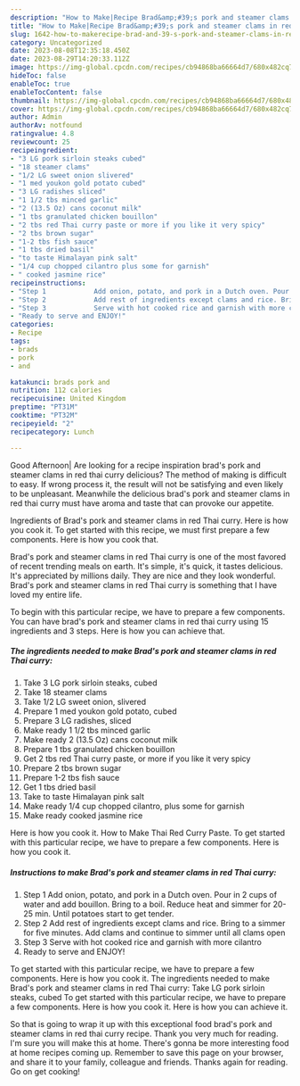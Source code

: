 ```yaml
---
description: "How to Make|Recipe Brad&amp;#39;s pork and steamer clams in red Thai curry {That is Special"
title: "How to Make|Recipe Brad&amp;#39;s pork and steamer clams in red Thai curry {That is Special"
slug: 1642-how-to-makerecipe-brad-and-39-s-pork-and-steamer-clams-in-red-thai-curry-that-is-special
category: Uncategorized
date: 2023-08-08T12:35:18.450Z
date: 2023-08-29T14:20:33.112Z
image: https://img-global.cpcdn.com/recipes/cb94868ba66664d7/680x482cq70/brads-pork-and-steamer-clams-in-red-thai-curry-recipe-main-photo.jpg
hideToc: false
enableToc: true
enableTocContent: false
thumbnail: https://img-global.cpcdn.com/recipes/cb94868ba66664d7/680x482cq70/brads-pork-and-steamer-clams-in-red-thai-curry-recipe-main-photo.jpg
cover: https://img-global.cpcdn.com/recipes/cb94868ba66664d7/680x482cq70/brads-pork-and-steamer-clams-in-red-thai-curry-recipe-main-photo.jpg
author: Admin
authorAv: notfound
ratingvalue: 4.8
reviewcount: 25
recipeingredient:
- "3 LG pork sirloin steaks cubed"
- "18 steamer clams"
- "1/2 LG sweet onion slivered"
- "1 med youkon gold potato cubed"
- "3 LG radishes sliced"
- "1 1/2 tbs minced garlic"
- "2 (13.5 Oz) cans coconut milk"
- "1 tbs granulated chicken bouillon"
- "2 tbs red Thai curry paste or more if you like it very spicy"
- "2 tbs brown sugar"
- "1-2 tbs fish sauce"
- "1 tbs dried basil"
- "to taste Himalayan pink salt"
- "1/4 cup chopped cilantro plus some for garnish"
- " cooked jasmine rice"
recipeinstructions:
- "Step 1            Add onion, potato, and pork in a Dutch oven. Pour in 2 cups of water and add bouillon. Bring to a boil. Reduce heat and simmer for 20-25 min. Until potatoes start to get tender."
- "Step 2            Add rest of ingredients except clams and rice. Bring to a simmer for five minutes. Add clams and continue to simmer until all clams open"
- "Step 3            Serve with hot cooked rice and garnish with more cilantro"
- "Ready to serve and ENJOY!"
categories:
- Recipe
tags:
- brads
- pork
- and

katakunci: brads pork and 
nutrition: 112 calories
recipecuisine: United Kingdom
preptime: "PT31M"
cooktime: "PT32M"
recipeyield: "2"
recipecategory: Lunch

---
```



Good Afternoon| Are looking for a recipe inspiration brad&#39;s pork and steamer clams in red thai curry delicious? The method of making is difficult to easy. If wrong process it, the result will not be satisfying and even likely to be unpleasant. Meanwhile the delicious brad&#39;s pork and steamer clams in red thai curry must have aroma and taste that can provoke our appetite.





Ingredients of Brad&#39;s pork and steamer clams in red Thai curry. Here is how you cook it. To get started with this recipe, we must first prepare a few components. Here is how you cook that.

Brad&#39;s pork and steamer clams in red Thai curry is one of the most favored of recent trending meals on earth. It's simple, it's quick, it tastes delicious. It's appreciated by millions daily. They are nice and they look wonderful. Brad&#39;s pork and steamer clams in red Thai curry is something that I have loved my entire life.


To begin with this particular recipe, we have to prepare a few components. You can have brad&#39;s pork and steamer clams in red thai curry using 15 ingredients and 3 steps. Here is how you can achieve that.

<!--inarticleads1-->

##### The ingredients needed to make Brad&#39;s pork and steamer clams in red Thai curry:

1. Take 3 LG pork sirloin steaks, cubed
1. Take 18 steamer clams
1. Take 1/2 LG sweet onion, slivered
1. Prepare 1 med youkon gold potato, cubed
1. Prepare 3 LG radishes, sliced
1. Make ready 1 1/2 tbs minced garlic
1. Make ready 2 (13.5 Oz) cans coconut milk
1. Prepare 1 tbs granulated chicken bouillon
1. Get 2 tbs red Thai curry paste, or more if you like it very spicy
1. Prepare 2 tbs brown sugar
1. Prepare 1-2 tbs fish sauce
1. Get 1 tbs dried basil
1. Take to taste Himalayan pink salt
1. Make ready 1/4 cup chopped cilantro, plus some for garnish
1. Make ready  cooked jasmine rice


Here is how you cook it. How to Make Thai Red Curry Paste. To get started with this particular recipe, we have to prepare a few components. Here is how you cook it. 

<!--inarticleads2-->

##### Instructions to make Brad&#39;s pork and steamer clams in red Thai curry:

1. Step 1            Add onion, potato, and pork in a Dutch oven. Pour in 2 cups of water and add bouillon. Bring to a boil. Reduce heat and simmer for 20-25 min. Until potatoes start to get tender.
1. Step 2            Add rest of ingredients except clams and rice. Bring to a simmer for five minutes. Add clams and continue to simmer until all clams open
1. Step 3            Serve with hot cooked rice and garnish with more cilantro
1. Ready to serve and ENJOY!

To get started with this particular recipe, we have to prepare a few components. Here is how you cook it. The ingredients needed to make Brad&#39;s pork and steamer clams in red Thai curry: Take LG pork sirloin steaks, cubed To get started with this particular recipe, we have to prepare a few components. Here is how you cook it. Here is how you can achieve it. 

So that is going to wrap it up with this exceptional food brad&#39;s pork and steamer clams in red thai curry recipe. Thank you very much for reading. I'm sure you will make this at home. There's gonna be more interesting food at home recipes coming up. Remember to save this page on your browser, and share it to your family, colleague and friends. Thanks again for reading. Go on get cooking!

